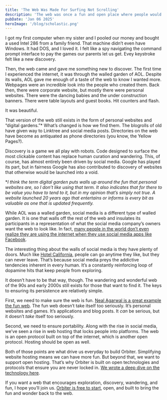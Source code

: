 ```yaml
---
title: 'The Web Was Made For Surfing Not Scrolling'
description: 'The web was once a fun and open place where people would wander and wonder. Social media has negatively impacted that.'
pubDate: 'Jan 06 2025'
heroImage: '/blog/scholastic.png'
---
```

I got my first computer when my sister and I pooled our money and bought a used Intel 286 from a family friend. That machine didn’t even have Windows. It had DOS, and I loved it. I felt like a spy navigating the command prompt interface to pay the games our parents let us get. Evey keystroke felt like a new discovery. 

Then, the web came and gave me something new to discover. The first time I experienced the internet, it was through the walled garden of AOL. Despite its walls, AOL gave me enough of a taste of the web to know I wanted more. Webpages were an incredible look into the people who created them. Back then, there were corporate website, but mostly there were personal websites. There were the dancing babies and the under construction banners. There were table layouts and guest books. Hit counters and flash. 

It was beautiful. 

That version of the web still exists in the form of personal websites and “digital gardens.”* What’s changed is how we find them. The blogrolls of old have given way to Linktree and social media posts. Directories on the web have become as antiquated as phone directories (you know, the Yellow Pages?). 

Discovery is a game we all play with robots. Code designed to surface the most clickable content has replace human curation and wandering. This, of course, has almost entirely been driven by social media. Google has played its part, but in fairness Google has also contributed to discovery of websites that otherwise would be launched into a void. 

**I think the term digital garden puts walls up around the fun that personal websites are, so I don’t like using that term. It also indicates that for there to be value you have to tend to it, but in my opinion that’s simply not true. A website launched 20 years ago that entertains or informs is every bit as valuable as one that is updated frequently.*  

While AOL was a walled garden, social media is a different type of walled garden. It is one that walls off the rest of the web and insulates its participants in a representation of what the social media company’s owners want the web to look like. In fact, [many people in the world don’t even realize they are using the internet when they use social media apps like Facebook](https://qz.com/333313/milliions-of-facebook-users-have-no-idea-theyre-using-the-internet). 

The interesting thing about the walls of social media is they have plenty of doors. Much like [Hotel California](https://www.youtube.com/watch?v=09839DpTctU), people can go anytime they like, but they can never leave. That’s because social media preys the addictive tendencies inherent in every human. It’s a constantly reinforcing loop of dopamine hits that keep people from exploring. 

It doesn’t have to be that way, though. The wandering and wonderful web of the 90s and early 2000s still exists for those that want to find it. The keys to ensuring its persistence are relatively simple. 

First, we need to make sure the web is fun. [Neal Agarwal is a great example the fun web](https://neal.fun). The fun web doesn’t take itself too seriously. It’s personal websites and games. It’s applications and blog posts. It *can* be serious, but it doesn’t *take* itself too seriously. 

Second, we need to ensure portability. Along with the rise in social media, we’ve seen a rise in web hosting that locks people into platforms. The web is an open protocol built on top of the internet, which is another open protocol. Hosting should be open as well. 

Both of those points are what drive us everyday to build Orbiter. Simplifying website hosting means we can have more fun. But beyond that, we want to support open hosting. That’s why Orbiter is built on open technologies and protocols that ensure you are never locked in. [We wrote a deep dive on the technology here](https://orbiter.host/blog/how-we-use-blockchain-behind-the-scenes). 

If you want a web that encourages exploration, discovery, wandering, and fun, I hope you’ll join us. [Orbiter is free to start](https://orbiter.host), open, and built to bring the fun and wonder back to the web.